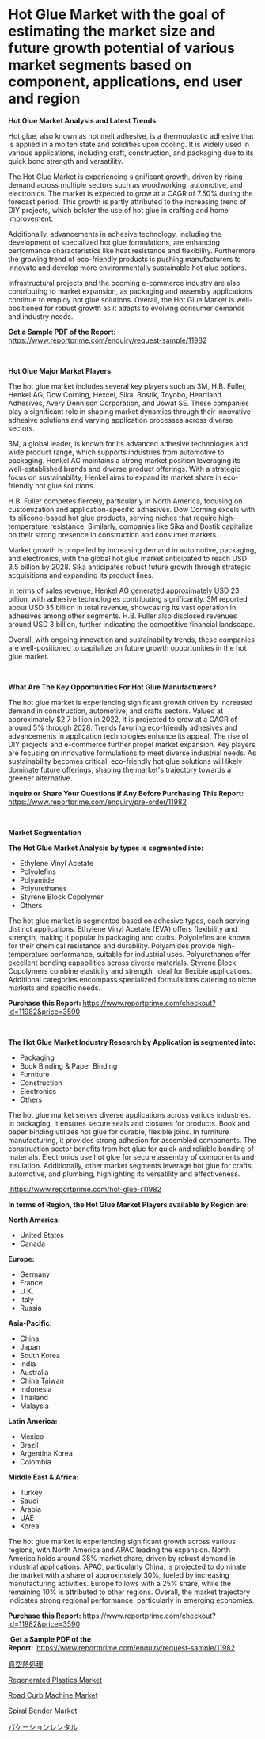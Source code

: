 <p><h1>Hot Glue Market with the goal of estimating the market size and future growth potential of various market segments based on component, applications, end user and region</h1></p><p><strong>Hot Glue Market Analysis and Latest Trends</strong></p>
<p><p>Hot glue, also known as hot melt adhesive, is a thermoplastic adhesive that is applied in a molten state and solidifies upon cooling. It is widely used in various applications, including craft, construction, and packaging due to its quick bond strength and versatility.</p><p>The Hot Glue Market is experiencing significant growth, driven by rising demand across multiple sectors such as woodworking, automotive, and electronics. The market is expected to grow at a CAGR of 7.50% during the forecast period. This growth is partly attributed to the increasing trend of DIY projects, which bolster the use of hot glue in crafting and home improvement.</p><p>Additionally, advancements in adhesive technology, including the development of specialized hot glue formulations, are enhancing performance characteristics like heat resistance and flexibility. Furthermore, the growing trend of eco-friendly products is pushing manufacturers to innovate and develop more environmentally sustainable hot glue options.</p><p>Infrastructural projects and the booming e-commerce industry are also contributing to market expansion, as packaging and assembly applications continue to employ hot glue solutions. Overall, the Hot Glue Market is well-positioned for robust growth as it adapts to evolving consumer demands and industry needs.</p></p>
<p><strong>Get a Sample PDF of the Report:&nbsp;</strong> <a href="https://www.reportprime.com/enquiry/request-sample/11982">https://www.reportprime.com/enquiry/request-sample/11982</a></p>
<p>&nbsp;</p>
<p><strong>Hot Glue Major Market Players</strong></p>
<p><p>The hot glue market includes several key players such as 3M, H.B. Fuller, Henkel AG, Dow Corning, Hexcel, Sika, Bostik, Toyobo, Heartland Adhesives, Avery Dennison Corporation, and Jowat SE. These companies play a significant role in shaping market dynamics through their innovative adhesive solutions and varying application processes across diverse sectors.</p><p>3M, a global leader, is known for its advanced adhesive technologies and wide product range, which supports industries from automotive to packaging. Henkel AG maintains a strong market position leveraging its well-established brands and diverse product offerings. With a strategic focus on sustainability, Henkel aims to expand its market share in eco-friendly hot glue solutions.</p><p>H.B. Fuller competes fiercely, particularly in North America, focusing on customization and application-specific adhesives. Dow Corning excels with its silicone-based hot glue products, serving niches that require high-temperature resistance. Similarly, companies like Sika and Bostik capitalize on their strong presence in construction and consumer markets.</p><p>Market growth is propelled by increasing demand in automotive, packaging, and electronics, with the global hot glue market anticipated to reach USD 3.5 billion by 2028. Sika anticipates robust future growth through strategic acquisitions and expanding its product lines.</p><p>In terms of sales revenue, Henkel AG generated approximately USD 23 billion, with adhesive technologies contributing significantly. 3M reported about USD 35 billion in total revenue, showcasing its vast operation in adhesives among other segments. H.B. Fuller also disclosed revenues around USD 3 billion, further indicating the competitive financial landscape.</p><p>Overall, with ongoing innovation and sustainability trends, these companies are well-positioned to capitalize on future growth opportunities in the hot glue market.</p></p>
<p>&nbsp;</p>
<p><strong>What Are The Key Opportunities For Hot Glue Manufacturers?</strong></p>
<p><p>The hot glue market is experiencing significant growth driven by increased demand in construction, automotive, and crafts sectors. Valued at approximately $2.7 billion in 2022, it is projected to grow at a CAGR of around 5% through 2028. Trends favoring eco-friendly adhesives and advancements in application technologies enhance its appeal. The rise of DIY projects and e-commerce further propel market expansion. Key players are focusing on innovative formulations to meet diverse industrial needs. As sustainability becomes critical, eco-friendly hot glue solutions will likely dominate future offerings, shaping the market's trajectory towards a greener alternative.</p></p>
<p><strong>Inquire or Share Your Questions If Any Before Purchasing This Report:</strong> <a href="https://www.reportprime.com/enquiry/pre-order/11982">https://www.reportprime.com/enquiry/pre-order/11982</a></p>
<p>&nbsp;</p>
<p><strong>Market Segmentation</strong></p>
<p><strong>The Hot Glue Market Analysis by types is segmented into:</strong></p>
<p><ul><li>Ethylene Vinyl Acetate</li><li>Polyolefins</li><li>Polyamide</li><li>Polyurethanes</li><li>Styrene Block Copolymer</li><li>Others</li></ul></p>
<p><p>The hot glue market is segmented based on adhesive types, each serving distinct applications. Ethylene Vinyl Acetate (EVA) offers flexibility and strength, making it popular in packaging and crafts. Polyolefins are known for their chemical resistance and durability. Polyamides provide high-temperature performance, suitable for industrial uses. Polyurethanes offer excellent bonding capabilities across diverse materials. Styrene Block Copolymers combine elasticity and strength, ideal for flexible applications. Additional categories encompass specialized formulations catering to niche markets and specific needs.</p></p>
<p><strong>Purchase this Report:&nbsp;</strong><a href="https://www.reportprime.com/checkout?id=11982&price=3590">https://www.reportprime.com/checkout?id=11982&price=3590</a></p>
<p>&nbsp;</p>
<p><strong>The Hot Glue Market Industry Research by Application is segmented into:</strong></p>
<p><ul><li>Packaging</li><li>Book Binding & Paper Binding</li><li>Furniture</li><li>Construction</li><li>Electronics</li><li>Others</li></ul></p>
<p><p>The hot glue market serves diverse applications across various industries. In packaging, it ensures secure seals and closures for products. Book and paper binding utilizes hot glue for durable, flexible joins. In furniture manufacturing, it provides strong adhesion for assembled components. The construction sector benefits from hot glue for quick and reliable bonding of materials. Electronics use hot glue for secure assembly of components and insulation. Additionally, other market segments leverage hot glue for crafts, automotive, and plumbing, highlighting its versatility and effectiveness.</p></p>
<p><a href="https://www.reportprime.com/hot-glue-r11982">&nbsp;https://www.reportprime.com/hot-glue-r11982</a></p>
<p><strong>In terms of Region, the Hot Glue Market Players available by Region are:</strong></p>
<p>
    <p> <strong> North America: </strong>
        <ul>
            <li>United States</li>
            <li>Canada</li>
        </ul>
        </p> 
    <p> <strong> Europe: </strong>
        <ul>
            <li>Germany</li>
            <li>France</li>
            <li>U.K.</li>
            <li>Italy</li>
            <li>Russia</li>
        </ul>
        </p> 
    <p> <strong> Asia-Pacific: </strong>
        <ul>
            <li>China</li>
            <li>Japan</li>
            <li>South Korea</li>
            <li>India</li>
            <li>Australia</li>
            <li>China Taiwan</li>
            <li>Indonesia</li>
            <li>Thailand</li>
            <li>Malaysia</li>
        </ul>
        </p> 
    <p> <strong> Latin America: </strong>
        <ul>
            <li>Mexico</li>
            <li>Brazil</li>
            <li>Argentina Korea</li>
            <li>Colombia</li>
        </ul>
        </p> 
    <p> <strong> Middle East & Africa: </strong>
        <ul>
            <li>Turkey</li>
            <li>Saudi</li>
            <li>Arabia</li>
            <li>UAE</li>
            <li>Korea</li>
        </ul>
    </p>
    </p>
<p><p>The hot glue market is experiencing significant growth across various regions, with North America and APAC leading the expansion. North America holds around 35% market share, driven by robust demand in industrial applications. APAC, particularly China, is projected to dominate the market with a share of approximately 30%, fueled by increasing manufacturing activities. Europe follows with a 25% share, while the remaining 10% is attributed to other regions. Overall, the market trajectory indicates strong regional performance, particularly in emerging economies.</p></p>
<p><strong>Purchase this Report: </strong><a href="https://www.reportprime.com/checkout?id=11982&price=3590">https://www.reportprime.com/checkout?id=11982&price=3590</a></p>
<p>&nbsp;<strong>Get a Sample PDF of the Report:&nbsp;&nbsp;</strong><a href="https://www.reportprime.com/enquiry/request-sample/11982">https://www.reportprime.com/enquiry/request-sample/11982</a></p>
<p><strong></strong></p>
<p><p><a href="https://medium.com/@abigayleh7fr/%E7%9C%9F%E7%A9%BA%E7%86%B1%E5%87%A6%E7%90%86%E5%B8%82%E5%A0%B4-2024%E5%B9%B4%E3%81%8B%E3%82%892031%E5%B9%B4%E3%81%BE%E3%81%A7%E3%81%AE%E3%82%B0%E3%83%AD%E3%83%BC%E3%83%90%E3%83%AB%E5%B8%82%E5%A0%B4%E3%81%AE%E6%B4%9E%E5%AF%9F%E3%81%A8%E8%B2%A9%E5%A3%B2%E5%8B%95%E5%90%91-398ab05d18a1">真空熱処理</a></p><p><a href="https://github.com/mharielmesa/Market-Research-Report-List-4/blob/main/regenerated-plastics-market.md">Regenerated Plastics Market</a></p><p><a href="https://medium.com/@ashlybednar/road-curb-machine-market-essentials-key-market-players-demand-drivers-and-roi-potential-7ac7847fd929">Road Curb Machine Market</a></p><p><a href="https://medium.com/@ashlybednar/spiral-bender-market-size-is-growing-at-cagr-of-13-5-a890d890b647">Spiral Bender Market</a></p><p><a href="https://medium.com/@abigayleh7fr/%E3%83%90%E3%82%B1%E3%83%BC%E3%82%B7%E3%83%A7%E3%83%B3%E3%83%AC%E3%83%B3%E3%82%BF%E3%83%AB%E5%B8%82%E5%A0%B4-%E4%B8%96%E7%95%8C%E5%B8%82%E5%A0%B4%E3%82%B7%E3%82%A7%E3%82%A2%E3%81%A8%E3%83%A9%E3%83%B3%E3%82%AD%E3%83%B3%E3%82%B0-%E5%85%A8%E4%BD%93%E3%81%AE%E8%B2%A9%E5%A3%B2%E3%81%8A%E3%82%88%E3%81%B3%E9%9C%80%E8%A6%81%E4%BA%88%E6%B8%AC-2024%E5%B9%B4-2031%E5%B9%B4-3a889427de16">バケーションレンタル</a></p></p>